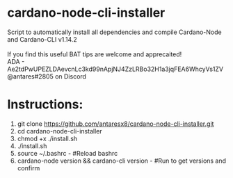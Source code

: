 # cardano-node-cli-installer
Script to automatically install all dependencies and compile Cardano-Node and Cardano-CLI v1.14.2 <br />
<br />
If you find this useful BAT tips are welcome and apprecaited!<br />
ADA - Ae2tdPwUPEZLDAevcnLc3kd99nApjNJ4ZzLRBo32H1a3jqFEA6WhcyVs1ZV <br />
@antares#2805 on Discord


# Instructions:
1. git clone https://github.com/antaresx8/cardano-node-cli-installer.git
2. cd cardano-node-cli-installer
3. chmod +x ./install.sh
4. ./install.sh
5. source ~/.bashrc - #Reload bashrc
6. cardano-node version && cardano-cli version - #Run to get versions and confirm
